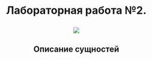 # <p align="center"> Лабораторная работа №2. </p>

<p align="center"><img src="https://github.com/awlkmy/RTiPPO/assets/146245304/b32fac0d-d751-4a02-a312-211b066e5d24"></img></p>

## <p align="center"> Описание сущностей </p>

